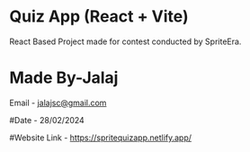 # Quiz App (React + Vite)
React Based Project made for contest conducted by SpriteEra.

# Made By-Jalaj 
Email - jalajsc@gmail.com

#Date - 28/02/2024

#Website Link - https://spritequizapp.netlify.app/
